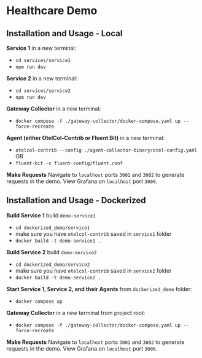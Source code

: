 # Healthcare Demo

## Installation and Usage - Local

**Service 1**
in a new terminal:

- `cd services/service1`
- `npm run dev`

**Service 2**
in a new terminal:

- `cd services/service2`
- `npm run dev`

**Gateway Collector**
in a new terminal:

- `docker compose -f ./gateway-collector/docker-compose.yaml up --force-recreate`

**Agent (either OtelCol-Contrib or Fluent Bit)**
in a new terminal:

- `otelcol-contrib --config ./agent-collector-binary/otel-config.yaml`
  OR
- `fluent-bit -c fluent-config/fluent.conf`

**Make Requests**
Navigate to `localhost` ports `3001` and `3002` to generate requests in the demo.
View Grafana on `localhost` port `3000`.

## Installation and Usage - Dockerized

**Build Service 1**
build `demo-service1`

- `cd dockerized_demo/service1`
- make sure you have `otelcol-contrib` saved in `service1` folder
- `docker build -t demo-service1 .`

**Build Service 2**
build `demo-service2`

- `cd dockerized_demo/service2`
- make sure you have `otelcol-contrib` saved in `service2` folder
- `docker build -t demo-service2 .`

**Start Service 1, Service 2, and their Agents**
from `dockerized_demo` folder:

- `docker compose up`

**Gateway Collector**
in a new terminal from project root:

- `docker compose -f ./gateway-collector/docker-compose.yaml up --force-recreate`

**Make Requests**
Navigate to `localhost` ports `3001` and `3002` to generate requests in the demo.
View Grafana on `localhost` port `3000`.
